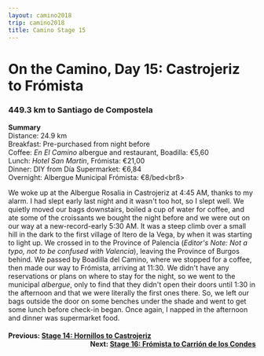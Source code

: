 ```yaml
---
layout: camino2018
trip: camino2018
title: Camino Stage 15
---
```


# On the Camino, Day 15: Castrojeriz to Fr&oacute;mista

### 449.3 km to Santiago de Compostela
**Summary**<br>
Distance: 24.9 km<br>
Breakfast: Pre-purchased from night before<br>
Coffee: *En El Camino* albergue and restaurant, Boadilla: &euro;5,60<br>
Lunch: *Hotel San Martin*, Fr&oacute;mista: &euro;21,00<br>
Dinner: DIY from D&iacute;a Supermarket: &euro;6,84<br>
Overnight: Albergue Municipal Fr&oacute;mista: &euro;8/bed<brß>

We woke up at the Albergue Rosalia in Castrojeriz at 4:45 AM, thanks to my alarm. I had slept early last night and it wasn't too hot, so I slept well. We quietly moved our bags downstairs, boiled a cup of water for coffee, and ate some of the croissants we bought the night before and we were out on our way at a new-record-early 5:30 AM. It was a steep climb over a small hill in the dark to the first village of Itero de la Vega, by when it was starting to light up. We crossed in to the Province of Palencia (*Editor's Note: Not a typo, not to be confused with Valencia*), leaving the Province of Burgos behind. We passed by Boadilla del Camino, where we stopped for a coffee, then made our way to Fr&oacute;mista, arriving at 11:30. We didn't have any reservations or plans on where to stay for the night, so we went to the municipal *albergue*, only to find that they didn't open their doors until 1:30 in the afternoon and that we were literally the first ones there. So, we left our bags outside the door on some benches under the shade and went to get some lunch before check-in began. Once again, I napped in the afternoon and dinner was supermarket food.

<h4><div style="text-align: left; margin-bottom: -20px">Previous: <a href="/2018/09/17/camino14.html">Stage 14: Hornillos to Castrojeriz</a></div></h4>
<h4><div style="text-align: right;">Next: <a href="/2018/09/19/camino16.html">Stage 16: Fr&oacute;mista to Carri&oacute;n de los Condes</a></div></h4>
